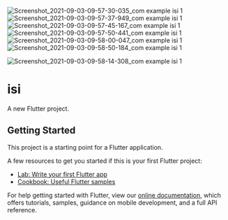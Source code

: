 ![Screenshot_2021-09-03-09-57-30-035_com example isi 1](https://user-images.githubusercontent.com/25544294/131975090-0bcb510d-2c38-4b7d-9b12-cca3de381197.jpg)
![Screenshot_2021-09-03-09-57-37-949_com example isi 1](https://user-images.githubusercontent.com/25544294/131975229-70fa0eb3-7801-41b2-9ded-3b2379173f17.jpg)
![Screenshot_2021-09-03-09-57-45-167_com example isi 1](https://user-images.githubusercontent.com/25544294/131975310-12c82608-d6cb-4b5c-b978-8c6bb7ad71d7.jpg)
![Screenshot_2021-09-03-09-57-50-441_com example isi 1](https://user-images.githubusercontent.com/25544294/131975360-708a9d33-55a5-4096-a295-8503ed9a2b7e.jpg)
![Screenshot_2021-09-03-09-58-00-047_com example isi 1](https://user-images.githubusercontent.com/25544294/131975426-e8ad23d1-c57c-4bb7-8225-945717d88fb9.jpg)
![Screenshot_2021-09-03-09-58-50-184_com example isi 1](https://user-images.githubusercontent.com/25544294/131976480-d19b2700-7fab-4508-95c7-182236fd534c.jpg)


![Screenshot_2021-09-03-09-58-14-308_com example isi 1](https://user-images.githubusercontent.com/25544294/131976137-96459c6f-fc58-42a3-928e-495eb5cc6ed5.jpg)



# isi

A new Flutter project.

## Getting Started

This project is a starting point for a Flutter application.

A few resources to get you started if this is your first Flutter project:

- [Lab: Write your first Flutter app](https://flutter.dev/docs/get-started/codelab)
- [Cookbook: Useful Flutter samples](https://flutter.dev/docs/cookbook)

For help getting started with Flutter, view our
[online documentation](https://flutter.dev/docs), which offers tutorials,
samples, guidance on mobile development, and a full API reference.
